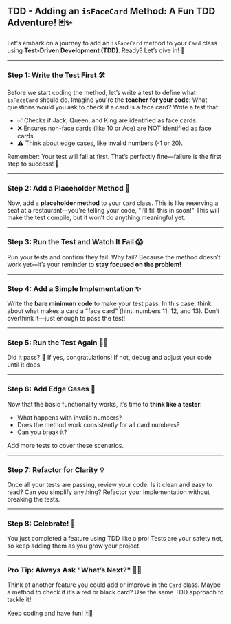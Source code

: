 ## TDD -  Adding an `isFaceCard` Method: A Fun TDD Adventure! 🃏✨

Let's embark on a journey to add an `isFaceCard` method to your `Card` class using **Test-Driven Development (TDD)**. Ready? Let’s dive in! 🚀

---

### Step 1: Write the Test First 🛠️  
Before we start coding the method, let’s write a test to define what `isFaceCard` should do. Imagine you're the **teacher for your code**: What questions would you ask to check if a card is a face card? Write a test that:
- ✅ Checks if Jack, Queen, and King are identified as face cards.
- ❌ Ensures non-face cards (like 10 or Ace) are NOT identified as face cards.
- ⚠️ Think about edge cases, like invalid numbers (-1 or 20).  

Remember: Your test will fail at first. That’s perfectly fine—failure is the first step to success! 🌱

---

### Step 2: Add a Placeholder Method 📄  
Now, add a **placeholder method** to your `Card` class. This is like reserving a seat at a restaurant—you're telling your code, "I’ll fill this in soon!" This will make the test compile, but it won’t do anything meaningful yet.

---

### Step 3: Run the Test and Watch It Fail 😱  
Run your tests and confirm they fail. Why fail? Because the method doesn’t work yet—it’s your reminder to **stay focused on the problem!**

---

### Step 4: Add a Simple Implementation ✨  
Write the **bare minimum code** to make your test pass. In this case, think about what makes a card a "face card" (hint: numbers 11, 12, and 13). Don’t overthink it—just enough to pass the test!

---

### Step 5: Run the Test Again 🏃‍♀️  
Did it pass? 🎉 If yes, congratulations! If not, debug and adjust your code until it does.

---

### Step 6: Add Edge Cases 🧠  
Now that the basic functionality works, it’s time to **think like a tester**:
- What happens with invalid numbers?
- Does the method work consistently for all card numbers?
- Can you break it?

Add more tests to cover these scenarios.

---

### Step 7: Refactor for Clarity 💡  
Once all your tests are passing, review your code. Is it clean and easy to read? Can you simplify anything? Refactor your implementation without breaking the tests.

---

### Step 8: Celebrate! 🎉  
You just completed a feature using TDD like a pro! Tests are your safety net, so keep adding them as you grow your project.

---

### Pro Tip: Always Ask "What’s Next?" 🧗‍♂️  
Think of another feature you could add or improve in the `Card` class. Maybe a method to check if it’s a red or black card? Use the same TDD approach to tackle it!

Keep coding and have fun! 🃏🚀
